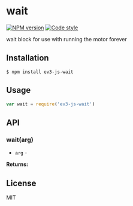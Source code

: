 
# wait

[![NPM version][npm-image]][npm-url]
[![Code style][standard-image]][standard-url]

wait block for use with running the motor forever

## Installation

    $ npm install ev3-js-wait

## Usage

```js
var wait = require('ev3-js-wait')

```

## API

### wait(arg)

- `arg` -

**Returns:**

## License

MIT

[standard-image]: https://img.shields.io/badge/code%20style-standard-brightgreen.svg?style=flat
[standard-url]: https://github.com/feross/standard
[npm-image]: https://img.shields.io/npm/v/ev3-js-wait.svg?style=flat-square
[npm-url]: https://npmjs.org/package/ev3-js-wait
